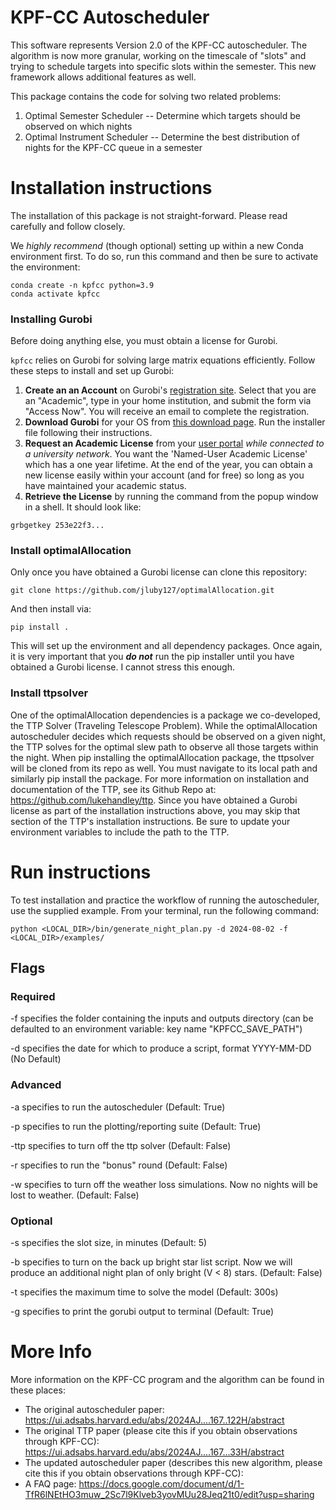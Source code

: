 # KPF-CC Autoscheduler
This software represents Version 2.0 of the KPF-CC autoscheduler. The algorithm is now more granular, working on the timescale of "slots" and trying to schedule targets into specific slots within the semester. This new framework allows additional features as well.

This package contains the code for solving two related problems:
1. Optimal Semester Scheduler -- Determine which targets should be observed on which nights
2. Optimal Instrument Scheduler -- Determine the best distribution of nights for the KPF-CC queue in a semester

# Installation instructions

The installation of this package is not straight-forward. Please read carefully and follow closely.

We _*highly recommend*_ (though optional) setting up within a new Conda environment first. To do so, run this command and then be sure to activate the environment:
```
conda create -n kpfcc python=3.9
conda activate kpfcc
```

### Installing Gurobi
Before doing anything else, you must obtain a license for Gurobi.

`kpfcc` relies on Gurobi for solving large matrix equations efficiently. Follow these steps to install and set up Gurobi:

1. **Create an an Account** on Gurobi's [registration site](https://portal.gurobi.com/iam/register/). Select that you are an "Academic", type in your home institution, and submit the form via "Access Now". You will receive an email to complete the registration.
2. **Download Gurobi** for your OS from [this download page](https://www.gurobi.com/downloads/gurobi-software/). Run the installer file following their instructions.
3. **Request an Academic License** from your [user portal](https://portal.gurobi.com/iam/licenses/request/) *while connected to a university network*. You want the 'Named-User Academic License' which has a one year lifetime. At the end of the year, you can obtain a new license easily within your account (and for free) so long as you have maintained your academic status.
4. **Retrieve the License** by running the command from the popup window in a shell. It should look like:
```
grbgetkey 253e22f3...
```

### Install optimalAllocation

Only once you have obtained a Gurobi license can clone this repository:
```
git clone https://github.com/jluby127/optimalAllocation.git
```

And then install via:
```
pip install .
```

This will set up the environment and all dependency packages. Once again, it is very important that you _**do not**_ run the pip installer until you have obtained a Gurobi license. I cannot stress this enough.

### Install ttpsolver
One of the optimalAllocation dependencies is a package we co-developed, the TTP Solver (Traveling Telescope Problem). While the optimalAllocation autoscheduler decides which requests should be observed on a given night, the TTP solves for the optimal slew path to observe all those targets within the night. When pip installing the optimalAllocation package, the ttpsolver will be cloned from its repo as well. You must navigate to its local path and similarly pip install the package. For more information on installation and documentation of the TTP, see its Github Repo at: https://github.com/lukehandley/ttp. Since you have obtained a Gurobi license as part of the installation instructions above, you may skip that section of the TTP's installation instructions. Be sure to update your environment variables to include the path to the TTP.

# Run instructions

To test installation and practice the workflow of running the autoscheduler, use the supplied example. From your terminal, run the following command:
```
python <LOCAL_DIR>/bin/generate_night_plan.py -d 2024-08-02 -f <LOCAL_DIR>/examples/
```

## Flags

### Required

-f specifies the folder containing the inputs and outputs directory (can be defaulted to an environment variable: key name "KPFCC_SAVE_PATH")

-d specifies the date for which to produce a script, format YYYY-MM-DD (No Default)

### Advanced

-a specifies to run the autoscheduler (Default: True)

-p specifies to run the plotting/reporting suite (Default: True)

-ttp specifies to turn off the ttp solver (Default: False)

-r specifies to run the "bonus" round (Default: False)

-w specifies to turn off the weather loss simulations. Now no nights will be lost to weather. (Default: False)

### Optional

-s specifies the slot size, in minutes (Default: 5)

-b specifies to turn on the back up bright star list script. Now we will produce an additional night plan of only bright (V < 8) stars. (Default: False)

-t specifies the maximum time to solve the model (Default: 300s)

-g specifies to print the gorubi output to terminal (Default: True)


# More Info
More information on the KPF-CC program and the algorithm can be found in these places:
- The original autoscheduler paper: https://ui.adsabs.harvard.edu/abs/2024AJ....167..122H/abstract
- The original TTP paper (please cite this if you obtain observations through KPF-CC):  https://ui.adsabs.harvard.edu/abs/2024AJ....167...33H/abstract
- The updated autoscheduler paper (describes this new algorithm, please cite this if you obtain observations through KPF-CC):
- A FAQ page: https://docs.google.com/document/d/1-TfR6lNEtHO3muw_2Sc7l9Klveb3yovMUu28Jeq21t0/edit?usp=sharing
